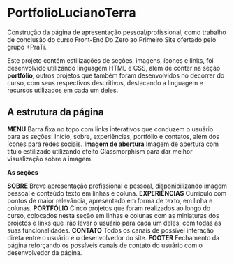 # PortfolioLucianoTerra

Construção da página de apresentação pessoal/profissional, como trabalho de conclusão do curso Front-End Do Zero ao Primeiro Site ofertado pelo grupo +PraTi.

Este projeto contém estilizações de seções, imagens, ícones e links, foi desenvolvido utilizando linguagem HTML e CSS, além de conter na seção **portfólio**, outros projetos que também foram desenvolvidos no decorrer do curso, com seus respectivos descritivos, destacando a linguagem e recursos utilizados em cada um deles. 

## A estrutura da página

**MENU**
Barra fixa no topo com links interativos que conduzem o usuário para as seções: Início, sobre, experiências, portfólio e contatos, além dos ícones para redes sociais.
**Imagem de abertura**
Imagem de abertura com título estilizado utilizando efeito Glassmorphism para dar melhor visualização sobre a imagem.

**As seções**

**SOBRE**
Breve apresentação profissional e pessoal, disponibilizando imagem pessoal e conteúdo texto em linhas e coluna.
**EXPERIÊNCIAS** 
Currículo com pontos de maior relevância, apresentado em forma de texto, em linha e colunas.
**PORTFÓLIO**
Cinco projetos que foram realizados ao longo do curso, colocados nesta seção em linhas e colunas com as miniaturas dos projetos e links que irão levar o usuário para cada um deles, com todas as suas funcionalidades. 
**CONTATO**
Todos os canais de possível interação direta entre o usuário e o desenvolvedor do site.
**FOOTER**
Fechamento da página reforçando os possíveis canais de contato do usuário com o desenvolvedor da página. 
